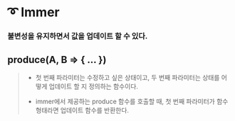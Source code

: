 # ➰ Immer
### 불변성을 유지하면서 값을 업데이트 할 수 있다.

## produce(A, B => { ... })
> + 첫 번째 파라미터는 수정하고 싶은 상태이고, 두 번째 파라미터는 상태를 어떻게 업데이트 할 지 정의하는 함수이다.
> - immer에서 제공하는 produce 함수를 호출할 때, 첫 번째 파라미터가 함수 형태라면 업데이트 함수를 반환한다.
